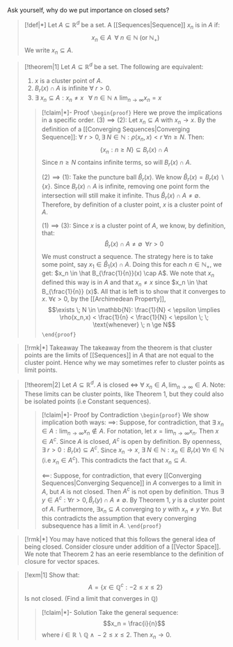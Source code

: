 Ask yourself, why do we put importance on closed sets?

>[!def|*]
>Let $A \subseteq \mathbb{R}^d$ be a set. A [[Sequences|Sequence]] $x_n$ is in $A$ if: $$x_n \in A \; \; \forall \: n \in \mathbb{N} \; \text{(or} \; \mathbb{N}_+ \text{)}$$
>We write $x_n \subseteq A$. 

>[!theorem|1] 
>Let $A \subseteq \mathbb{R}^d$ be a set. The following are equivalent:
>1. $x$ is a cluster point of $A$.
>2. $B_r(x) \cap A$ is infinite $\forall \: r > 0$. 
>3. $\exists \; x_n \subseteq A: x_n \ne x \; \; \:\forall \: n \in \mathbb{N} \; \land \; \lim_{n \rightarrow \infty} x_n = x$  
>
>>[!claim|*]- Proof
>>`\begin{proof}` Here we prove the implications in a specific order.
>>$(3) \implies (2)$: Let $x_n \subseteq A$ with $x_n \rightarrow x$. By the definition of a [[Converging Sequences|Converging Sequence]]: $\forall \: r >0, \exists \; N \in \mathbb{N} : \rho(x_n,x) < r \; \forall n \ge N$. Then: $$\{x_n: n \ge N\} \subseteq B_r(x) \cap A$$Since $n \ge N$ contains infinite terms, so will $B_r(x) \cap A$. 
>>
>>$(2) \implies (1)$: Take the puncture ball $\hat B_r(x)$. We know $\hat B_r(x) = B_r(x) \backslash \{x\}$. Since $B_r(x) \cap A$ is infinite, removing one point form the intersection will still make it infinite. Thus $\hat B_r(x) \cap A \ne \emptyset$. Therefore, by definition of a cluster point, $x$ is a cluster point of $A$.
>>
>>$(1) \implies (3)$: Since $x$ is a cluster point of $A$, we know, by definition, that: $$\hat B_r(x) \cap A \ne \emptyset \; \; \forall r >0$$We must construct a sequence. The strategy here is to take some point, say $x_1 \in \hat B_1 (x) \cap A$. Doing this for each $n \in \mathbb{N}_+$, we get: $x_n \in \hat B_{\frac{1}{n}}(x) \cap A$. 
>>We note that $x_n$ defined this way is in $A$ and that $x_n \ne x$ since $x_n \in \hat B_{\frac{1}{n}} (x)$. All that is left is to show that it converges to $x$. 
>>$\forall \epsilon > 0$, by the [[Archimedean Property]], $$\exists \; N \in \mathbb{N}: \frac{1}{N} < \epsilon \implies \rho(x_n,x) < \frac{1}{n} < \frac{1}{N} < \epsilon \; \; \text{whenever} \; n \ge N$$
>> `\end{proof}`

>[!rmk|*] Takeaway
>The takeaway from the theorem is that cluster points are the limits of [[Sequences]] in $A$ that are not equal to the cluster point. Hence why we may sometimes refer to cluster points as limit points.

>[!theorem|2]
>Let $A \subseteq \mathbb{R}^d$. $A$ is closed $\iff$ $\forall \: x_n \in A, \lim_{n \rightarrow \infty} \in A$.
>Note: These limits can be cluster points, like Theorem 1, but they could also be isolated points ($\text{i.e}$ Constant sequences).
>>[!claim|*]- Proof by Contradiction
>>`\begin{proof}` We show implication both ways:
>>$\implies$: Suppose, for contradiction, that $\exists \; x_n \in A: \lim_{n \rightarrow \infty} x_n \not\in A$. For notation, let $x= \lim_{n \rightarrow \infty} x_n$. Then $x \in A^c$. Since $A$ is closed, $A^c$ is open by definition. By openness, $\exists \; r > 0: B_r(x) \subseteq A^c$. Since $x_n \rightarrow x$, $\exists \; N \in \mathbb{N} : x_n \in B_r(x) \; \forall n \in \mathbb{N}$ ($\text{i.e}$ $x_n \in A^c$). This contradicts the fact that $x_n \subseteq A$. 
>>
>>$\impliedby$: Suppose, for contradiction, that every [[Converging Sequences|Converging Sequence]] in $A$ converges to a limit in $A$, but $A$ is not closed. 
>>Then $A^c$ is not open by definition. Thus $\exists \; y \in A^c: \forall r >0, \hat B_r(y) \cap A \ne \emptyset$. By Theorem 1, $y$ is a cluster point of $A$. Furthermore, $\exists x_n \subseteq A$ converging to $y$ with $x_n \ne y \; \forall n$. But this contradicts the assumption that every converging subsequence has a limit in $A$. 
>> `\end{proof}`

>[!rmk|*] 
>You may have noticed that this follows the general idea of being closed. Consider closure under addition of a [[Vector Space]]. We note that Theorem 2 has an eerie resemblance to the definition of closure for vector spaces.

>[!exm|1]
>Show that: $$A = \{x \in \mathbb{Q}^c : -2 \le x \le 2\}$$
>Is not closed. (Find a limit that converges in $\mathbb{Q}$)
>>[!claim|*]- Solution
>>Take the general sequence: $$x_n = \frac{i}{n}$$where $i \in \mathbb{R} \backslash \mathbb{Q} \; \land \; -2 \le x \le 2$. Then $x_n \rightarrow 0$. 

